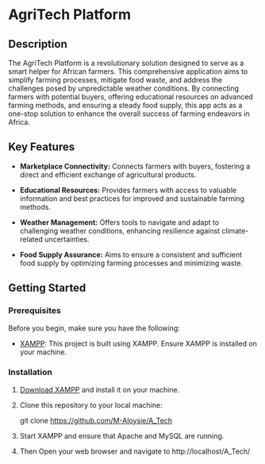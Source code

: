 # AgriTech Platform

## Description

The AgriTech Platform is a revolutionary solution designed to serve as a smart helper for African farmers. This comprehensive application aims to simplify farming processes, mitigate food waste, and address the challenges posed by unpredictable weather conditions. By connecting farmers with potential buyers, offering educational resources on advanced farming methods, and ensuring a steady food supply, this app acts as a one-stop solution to enhance the overall success of farming endeavors in Africa.

## Key Features

- **Marketplace Connectivity:** Connects farmers with buyers, fostering a direct and efficient exchange of agricultural products.

- **Educational Resources:** Provides farmers with access to valuable information and best practices for improved and sustainable farming methods.

- **Weather Management:** Offers tools to navigate and adapt to challenging weather conditions, enhancing resilience against climate-related uncertainties.

- **Food Supply Assurance:** Aims to ensure a consistent and sufficient food supply by optimizing farming processes and minimizing waste.

## Getting Started

### Prerequisites

Before you begin, make sure you have the following:

- [XAMPP](https://www.apachefriends.org/index.html): This project is built using XAMPP. Ensure XAMPP is installed on your machine.

### Installation

1. [Download XAMPP](https://www.apachefriends.org/index.html) and install it on your machine.

2. Clone this repository to your local machine:

   git clone https://github.com/M-Aloysie/A_Tech
3. Start XAMPP and ensure that Apache and MySQL are running.

4. Then Open your web browser and navigate to http://localhost/A_Tech/

